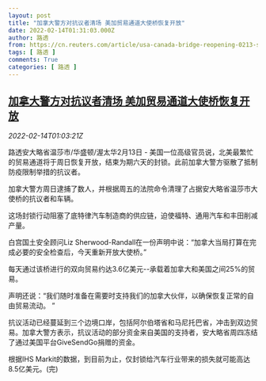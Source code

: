 ```yaml
---
layout: post
title: "加拿大警方对抗议者清场 美加贸易通道大使桥恢复开放"
date: 2022-02-14T01:31:03.000Z
author: 路透
from: https://cn.reuters.com/article/usa-canada-bridge-reopening-0213-sun-idCNKBS2KJ01Z
tags: [ 路透 ]
comments: True
categories: [ 路透 ]
---
```

<!--1644802263000-->
[加拿大警方对抗议者清场 美加贸易通道大使桥恢复开放](https://cn.reuters.com/article/usa-canada-bridge-reopening-0213-sun-idCNKBS2KJ01Z)
------

<div>
<div><i>2022-02-14T01:03:21Z</i></div><p>路透安大略省温莎市/华盛顿/渥太华2月13日 - 美国一位高级官员说，北美最繁忙的贸易通道将于周日恢复开放，结束为期六天的封锁。此前加拿大警方驱散了抵制防疫限制举措的抗议者。</p><p>加拿大警方周日逮捕了数人，并根据周五的法院命令清理了占据安大略省温莎市大使桥的抗议者和车辆。</p><p>这场封锁行动阻塞了底特律汽车制造商的供应链，迫使福特、通用汽车和丰田削减产量。</p><p>白宫国土安全顾问Liz Sherwood-Randall在一份声明中说：“加拿大当局打算在完成必要的安全检查后，今天重新开放大使桥。”</p><p>每天通过该桥进行的双向贸易约达3.6亿美元--承载着加拿大和美国之间25%的贸易。</p><p>声明还说：“我们随时准备在需要时支持我们的加拿大伙伴，以确保恢复正常的自由贸易流动。 ”</p><p>抗议活动已经蔓延到三个边境口岸，包括阿尔伯塔省和马尼托巴省，冲击到双边贸易。加拿大警方表示，抗议活动的部分资金来自美国的支持者，安大略省周四冻结了通过美国平台GiveSendGo捐赠的资金。</p><p>根据IHS Markit的数据，到目前为止，仅封锁给汽车行业带来的损失就可能高达8.5亿美元。(完)</p>
</div>
